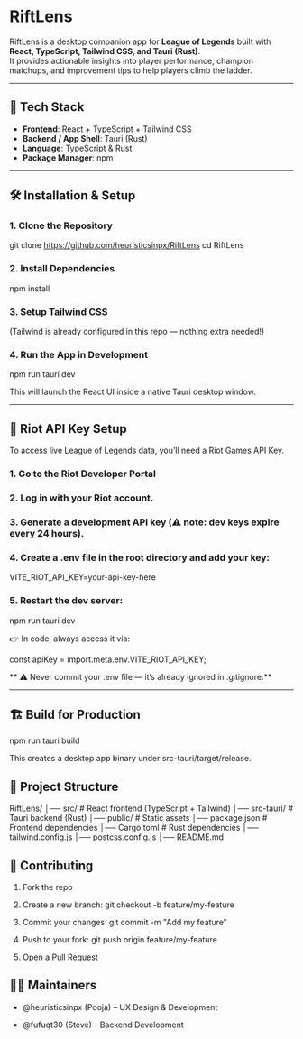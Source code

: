 # RiftLens

RiftLens is a desktop companion app for **League of Legends** built with **React, TypeScript, Tailwind CSS, and Tauri (Rust)**.  
It provides actionable insights into player performance, champion matchups, and improvement tips to help players climb the ladder.

---

## 🚀 Tech Stack
- **Frontend**: React + TypeScript + Tailwind CSS
- **Backend / App Shell**: Tauri (Rust)
- **Language**: TypeScript & Rust
- **Package Manager**: npm

---

## 🛠️ Installation & Setup

### 1. Clone the Repository
git clone https://github.com/heuristicsinpx/RiftLens
cd RiftLens

### 2. Install Dependencies
npm install

### 3. Setup Tailwind CSS
(Tailwind is already configured in this repo — nothing extra needed!)

### 4. Run the App in Development
npm run tauri dev

This will launch the React UI inside a native Tauri desktop window.

---

## 🔑 Riot API Key Setup

To access live League of Legends data, you’ll need a Riot Games API Key.

### 1. Go to the Riot Developer Portal
### 2. Log in with your Riot account.
### 3. Generate a development API key (⚠️ note: dev keys expire every 24 hours).
### 4. Create a .env file in the root directory and add your key:
VITE_RIOT_API_KEY=your-api-key-here

### 5. Restart the dev server:
npm run tauri dev

👉 In code, always access it via:

const apiKey = import.meta.env.VITE_RIOT_API_KEY;


** ⚠️ Never commit your .env file — it’s already ignored in .gitignore.**

---

## 🏗️ Build for Production
npm run tauri build

This creates a desktop app binary under src-tauri/target/release.

## 📂 Project Structure
RiftLens/
│── src/              # React frontend (TypeScript + Tailwind)
│── src-tauri/        # Tauri backend (Rust)
│── public/           # Static assets
│── package.json      # Frontend dependencies
│── Cargo.toml        # Rust dependencies
│── tailwind.config.js
│── postcss.config.js
│── README.md


## 🤝 Contributing
1. Fork the repo

2. Create a new branch: git checkout -b feature/my-feature

3. Commit your changes: git commit -m "Add my feature"

4. Push to your fork: git push origin feature/my-feature

5. Open a Pull Request

## 🧑‍💻 Maintainers
- @heuristicsinpx (Pooja) – UX Design & Development

- @fufuqt30 (Steve) - Backend Development
